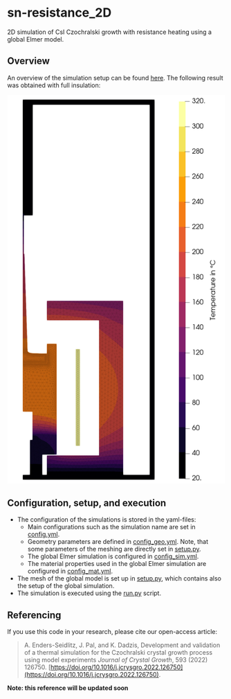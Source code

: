# sn-resistance_2D
2D simulation of CsI Czochralski growth with resistance heating using a global Elmer model.

## Overview

An overview of the simulation setup can be found [here](figures/setup.pdf). The following result was obtained with full insulation:

![result-2D-simulation](figures/temperature-distribution_full-ins.png)

## Configuration, setup, and execution

- The configuration of the simulations is stored in the yaml-files:
  - Main configurations such as the simulation name are set in [config.yml](config.yml).
  - Geometry parameters are defined in [config_geo.yml](config_geo.yml). Note, that some parameters of the meshing are directly set in [setup.py](setup.py).
  - The global Elmer simulation is configured in [config_sim.yml](config_sim.yml).
  - The material properties used in the global Elmer simulation are configured in [config_mat.yml](config_mat.yml).
- The mesh of the global model is set up in [setup.py](setup.py), which contains also the setup of the global simulation.
- The simulation is executed using the [run.py](run.py) script.

## Referencing
If you use this code in your research, please cite our open-access article:

> A. Enders-Seidlitz, J. Pal, and K. Dadzis, Development and validation of a thermal simulation for the Czochralski crystal growth process using model experiments *Journal of Crystal Growth*,  593 (2022) 126750. [https://doi.org/10.1016/j.jcrysgro.2022.126750](https://doi.org/10.1016/j.jcrysgro.2022.126750).

**Note: this reference will be updated soon**
